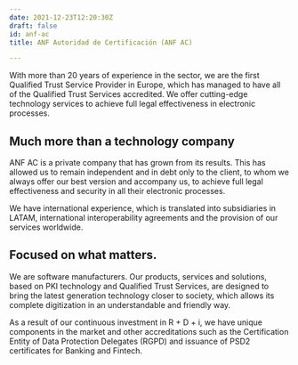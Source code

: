 ```yaml
---
date: 2021-12-23T12:20:30Z
draft: false
id: anf-ac
title: ANF Autoridad de Certificación (ANF AC)

---
```


With more than 20 years of experience in the sector, we are the first Qualified Trust Service Provider in Europe, which has managed to have all of the Qualified Trust Services accredited. We offer cutting-edge technology services to achieve full legal effectiveness in electronic processes.

## Much more than a technology company

ANF AC is a private company that has grown from its results. This has allowed us to remain independent and in debt only to the client, to whom we always offer our best version and accompany us, to achieve full legal effectiveness and security in all their electronic processes.

We have international experience, which is translated into subsidiaries in LATAM, international interoperability agreements and the provision of our services worldwide.

## Focused on what matters.

We are software manufacturers. Our products, services and solutions, based on PKI technology and Qualified Trust Services, are designed to bring the latest generation technology closer to society, which allows its complete digitization in an understandable and friendly way.

As a result of our continuous investment in R + D + i, we have unique components in the market and other accreditations such as the Certification Entity of Data Protection Delegates (RGPD) and issuance of PSD2 certificates for Banking and Fintech.
